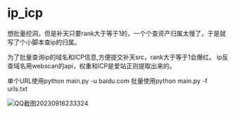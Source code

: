 # ip_icp
想批量挖洞，但是补天只要rank大于等于1的，一个个查资产归属太慢了，于是就写了个小脚本查ip的归属。

为了批量查询ip的域名和ICP信息,方便提交补天src，rank大于等于1会爆红。
ip反查域名用webscan的api，权重和ICP是爱站正则提取出来的。

单个URL使用python main.py -u baidu.com
批量使用python main.py -f urls.txt

![QQ截图20230916233324](https://github.com/1234556789lj/ip_icp/assets/118456270/1997a4e8-b6f6-4bcf-a493-2e8896ffcef6)
